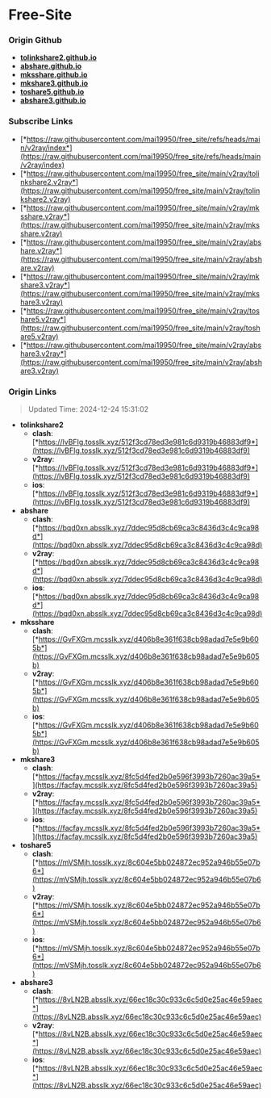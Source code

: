 # Free-Site

### Origin Github

- [**tolinkshare2.github.io**](https://github.com/tolinkshare2/tolinkshare2.github.io)
- [**abshare.github.io**](https://github.com/abshare/abshare.github.io)
- [**mksshare.github.io**](https://github.com/mksshare/mksshare.github.io)
- [**mkshare3.github.io**](https://github.com/mkshare3/mkshare3.github.io)
- [**toshare5.github.io**](https://github.com/toshare5/toshare5.github.io)
- [**abshare3.github.io**](https://github.com/abshare3/abshare3.github.io)

### Subscribe Links

- [*https://raw.githubusercontent.com/mai19950/free_site/refs/heads/main/v2ray/index*](https://raw.githubusercontent.com/mai19950/free_site/refs/heads/main/v2ray/index)
- [*https://raw.githubusercontent.com/mai19950/free_site/main/v2ray/tolinkshare2.v2ray*](https://raw.githubusercontent.com/mai19950/free_site/main/v2ray/tolinkshare2.v2ray)
- [*https://raw.githubusercontent.com/mai19950/free_site/main/v2ray/mksshare.v2ray*](https://raw.githubusercontent.com/mai19950/free_site/main/v2ray/mksshare.v2ray)
- [*https://raw.githubusercontent.com/mai19950/free_site/main/v2ray/abshare.v2ray*](https://raw.githubusercontent.com/mai19950/free_site/main/v2ray/abshare.v2ray)
- [*https://raw.githubusercontent.com/mai19950/free_site/main/v2ray/mkshare3.v2ray*](https://raw.githubusercontent.com/mai19950/free_site/main/v2ray/mkshare3.v2ray)
- [*https://raw.githubusercontent.com/mai19950/free_site/main/v2ray/toshare5.v2ray*](https://raw.githubusercontent.com/mai19950/free_site/main/v2ray/toshare5.v2ray)
- [*https://raw.githubusercontent.com/mai19950/free_site/main/v2ray/abshare3.v2ray*](https://raw.githubusercontent.com/mai19950/free_site/main/v2ray/abshare3.v2ray)

### Origin Links

> Updated Time: 2024-12-24 15:31:02

- **tolinkshare2**
  - **clash**: [*https://lvBFIg.tosslk.xyz/512f3cd78ed3e981c6d9319b46883df9*](https://lvBFIg.tosslk.xyz/512f3cd78ed3e981c6d9319b46883df9)
  - **v2ray**: [*https://lvBFIg.tosslk.xyz/512f3cd78ed3e981c6d9319b46883df9*](https://lvBFIg.tosslk.xyz/512f3cd78ed3e981c6d9319b46883df9)
  - **ios**: [*https://lvBFIg.tosslk.xyz/512f3cd78ed3e981c6d9319b46883df9*](https://lvBFIg.tosslk.xyz/512f3cd78ed3e981c6d9319b46883df9)
- **abshare**
  - **clash**: [*https://bqd0xn.absslk.xyz/7ddec95d8cb69ca3c8436d3c4c9ca98d*](https://bqd0xn.absslk.xyz/7ddec95d8cb69ca3c8436d3c4c9ca98d)
  - **v2ray**: [*https://bqd0xn.absslk.xyz/7ddec95d8cb69ca3c8436d3c4c9ca98d*](https://bqd0xn.absslk.xyz/7ddec95d8cb69ca3c8436d3c4c9ca98d)
  - **ios**: [*https://bqd0xn.absslk.xyz/7ddec95d8cb69ca3c8436d3c4c9ca98d*](https://bqd0xn.absslk.xyz/7ddec95d8cb69ca3c8436d3c4c9ca98d)
- **mksshare**
  - **clash**: [*https://GvFXGm.mcsslk.xyz/d406b8e361f638cb98adad7e5e9b605b*](https://GvFXGm.mcsslk.xyz/d406b8e361f638cb98adad7e5e9b605b)
  - **v2ray**: [*https://GvFXGm.mcsslk.xyz/d406b8e361f638cb98adad7e5e9b605b*](https://GvFXGm.mcsslk.xyz/d406b8e361f638cb98adad7e5e9b605b)
  - **ios**: [*https://GvFXGm.mcsslk.xyz/d406b8e361f638cb98adad7e5e9b605b*](https://GvFXGm.mcsslk.xyz/d406b8e361f638cb98adad7e5e9b605b)
- **mkshare3**
  - **clash**: [*https://facfay.mcsslk.xyz/8fc5d4fed2b0e596f3993b7260ac39a5*](https://facfay.mcsslk.xyz/8fc5d4fed2b0e596f3993b7260ac39a5)
  - **v2ray**: [*https://facfay.mcsslk.xyz/8fc5d4fed2b0e596f3993b7260ac39a5*](https://facfay.mcsslk.xyz/8fc5d4fed2b0e596f3993b7260ac39a5)
  - **ios**: [*https://facfay.mcsslk.xyz/8fc5d4fed2b0e596f3993b7260ac39a5*](https://facfay.mcsslk.xyz/8fc5d4fed2b0e596f3993b7260ac39a5)
- **toshare5**
  - **clash**: [*https://mVSMjh.tosslk.xyz/8c604e5bb024872ec952a946b55e07b6*](https://mVSMjh.tosslk.xyz/8c604e5bb024872ec952a946b55e07b6)
  - **v2ray**: [*https://mVSMjh.tosslk.xyz/8c604e5bb024872ec952a946b55e07b6*](https://mVSMjh.tosslk.xyz/8c604e5bb024872ec952a946b55e07b6)
  - **ios**: [*https://mVSMjh.tosslk.xyz/8c604e5bb024872ec952a946b55e07b6*](https://mVSMjh.tosslk.xyz/8c604e5bb024872ec952a946b55e07b6)
- **abshare3**
  - **clash**: [*https://8vLN2B.absslk.xyz/66ec18c30c933c6c5d0e25ac46e59aec*](https://8vLN2B.absslk.xyz/66ec18c30c933c6c5d0e25ac46e59aec)
  - **v2ray**: [*https://8vLN2B.absslk.xyz/66ec18c30c933c6c5d0e25ac46e59aec*](https://8vLN2B.absslk.xyz/66ec18c30c933c6c5d0e25ac46e59aec)
  - **ios**: [*https://8vLN2B.absslk.xyz/66ec18c30c933c6c5d0e25ac46e59aec*](https://8vLN2B.absslk.xyz/66ec18c30c933c6c5d0e25ac46e59aec)
